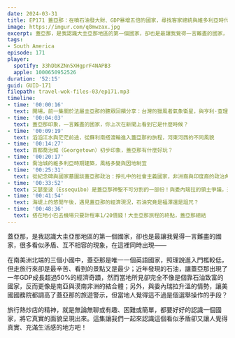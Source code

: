 ```yaml
---
date: 2024-03-31
title: EP171 蓋亞那：在噴石油發大財、GDP暴增五倍的國家，尋找客家總統與維多利亞時代的印記
image: https://imgur.com/q8mwzax.jpg
excerpt: 蓋亞那，是我認識大圭亞那地區的第一個國家，卻也是最讓我覺得一言難盡的國家，很多看似矛盾、互不相容的現象，在這裡同時出現。這集讓我們一起來認識這個看似矛盾卻又讓人覺得真實、充滿生活感的地方吧！
tags:
- South America
episode: 171
player:
  spotify: 33hDbKZNn5XHgprF4NAPB3
  apple: 1000650952526
duration: '52:15'
guid: GUID-171
filepath: travel-wok-files-03/ep171.mp3
timeline:
- time: '00:00:16'
  text: 開場，前一集關於法屬圭亞那的聽眾回饋分享：台灣的獵風者氣象衛星，與亨利·查理葉小說《巴比龍》(Papillion）
- time: '00:04:03'
  text: 蓋亞那印象，一言難盡的國家，你上次在新聞上看到它是什麼時候？
- time: '00:09:19'
  text: 滔滔江水與茫茫前途，從蘇利南搭渡輪進入蓋亞那的旅程，河東河西的不同風貌
- time: '00:14:27'
  text: 首都喬治城（Georgetown）初步印象，蓋亞那有什麼好玩？
- time: '00:20:17'
  text: 喬治城的維多利亞時期建築，風格多變與因地制宜
- time: '00:25:31'
  text: 從紀念碑與國家墓園談蓋亞那政治：掙扎中的社會主義國家，非洲裔與印度裔的政治角力，與沒有實權的客家總統
- time: '00:33:52'
  text: 艾瑟奎波（Essequibo）是蓋亞那神聖不可分割的一部份！與委內瑞拉的領土爭議，還和1978年瓊斯鎮事件有關？
- time: '00:41:54'
  text: 海堤上的悠閒午後，遇見蓋亞那的經濟現況，石油究竟是福澤還是詛咒？
- time: '00:48:36'
  text: 搭在地小巴去機場只要計程車1/20價錢！大圭亞那旅程的終點，蓋亞那總結
---
```

蓋亞那，是我認識大圭亞那地區的第一個國家，卻也是最讓我覺得一言難盡的國家，很多看似矛盾、互不相容的現象，在這裡同時出現——

在南美洲北端的三個小國中，蓋亞那是唯一一個英語國家，照理說進入門檻較低，但走旅行來卻是最辛苦、看到的景點又是最少；近年發現的石油，讓蓋亞那出現了一年GDP成長超過50%的經濟奇蹟，然而當地所見卻完全不像是個靠石油致富的國家，反而更像是南亞與漠南非洲的結合體；另外，與委內瑞拉升溫的情勢，讓美國國務院都調高了蓋亞那的旅遊警示，但當地人覺得這不過是個選舉操作的手段？

旅行熱炒店的精神，就是無論無聊或有趣、困難或簡單，都要好好的認識一個國家，將它真實的面貌呈現出來。這集讓我們一起來認識這個看似矛盾卻又讓人覺得真實、充滿生活感的地方吧！
